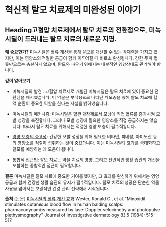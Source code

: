 ﻿

# 혁신적 탈모 치료제의 미완성된 이야기
## Heading고혈압 치료제에서 탈모 치료의 전환점으로, 미녹시딜이 드러내는 탈모 치료의 새로운 지평.

**왜 중요한가?**
미녹시딜은 혈류 개선을 통해 탈모를 개선할 수 있는 잠재력을 가지고 있지만, 이는 영양소의 적절한 공급이 함께 이루어질 때 비로소 완성됩니다. 강한 두피 혈류만으로는 충분하지 않으며, 탈모와 싸우기 위해서는 내부적인 영양상태도 관리해야 합니다.

**깊이 알아보기**
- 미녹시딜의 발견 : 고혈압 치료제로 개발된 미녹시딜은 탈모 치료에 있어 중요한 전환점을 제시했습니다. 이 약물은 부작용으로 나타난 다모증을 통해 탈모 치료에 혈액 순환이 중요한 역할을 한다는 사실을 밝혀냈습니다.

- 미녹시딜의 메커니즘: 미녹시딜은 혈관 확장제로서 모낭에 직접 혈류를 증가시켜 모발 성장을 촉진합니다. 그러나 모발 성장에 필요한 영양소를 직접 공급하지는 않습니다. 따라서 탈모 치료를 위해서는 적절한 영양 보충이 필수적입니다.

- [영양 보충의 중요성](/m04/m0403/m040301/m04030102): 건강한 모발 성장을 위해 필요한 비타민, 미네랄, 아미노산 등의 영양소를 적절히 섭취하는 것이 중요합니다. 이는 미녹시딜의 효과를 극대화하고 탈모를 예방하는 데 도움이 됩니다.

- 통합적 접근법: 탈모 치료는 약물 치료와 영양, 그리고 전반적인 생활 습관의 개선을 포함하는 종합적인 접근이 필요합니다.

**결론** 
미녹시딜은 탈모 치료에 중요한 기여를 했지만, 그 효과를 완성하기 위해서는 영양 공급과 함께 건강한 생활 습관의 유지가 필수적입니다. 탈모 치료의 성공은 단순한 약물 사용을 넘어서는 포괄적인 건강 관리 전략에서 시작됩니다.

**출처**
[논문] [미녹시딜의 혈류 개선 효과](/m04/m0407/m040707)
Wester, Ronald C., et al. "Minoxidil stimulates cutaneous blood flow in human balding scalps: pharmacodynamics measured by laser Doppler velocimetry and photopulse plethysmography." Journal of investigative dermatology 82.5 (1984): 515-517.
<!--stackedit_data:
eyJoaXN0b3J5IjpbLTE0MDQ1OTUwNzQsLTEzNzc1NjAwOTgsLT
E0MDQ1OTUwNzRdfQ==
-->